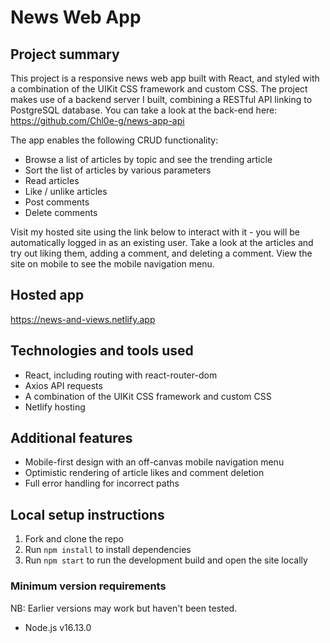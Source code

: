 # News Web App

## Project summary
This project is a responsive news web app built with React, and styled with a combination of the UIKit CSS framework and custom CSS. The project makes use of a backend server I built, combining a RESTful API linking to PostgreSQL database. You can take a look at the back-end here: https://github.com/Chl0e-g/news-app-api

The app enables the following CRUD functionality:
* Browse a list of articles by topic and see the trending article
* Sort the list of articles by various parameters
* Read articles
* Like / unlike articles
* Post comments
* Delete comments

Visit my hosted site using the link below to interact with it - you will be automatically logged in as an existing user. Take a look at the articles and try out liking them, adding a comment, and deleting a comment. View the site on mobile to see the mobile navigation menu.

## Hosted app
https://news-and-views.netlify.app

## Technologies and tools used
* React, including routing with react-router-dom
* Axios API requests
* A combination of the UIKit CSS framework and custom CSS
* Netlify hosting

## Additional features
* Mobile-first design with an off-canvas mobile navigation menu
* Optimistic rendering of article likes and comment deletion
* Full error handling for incorrect paths

## Local setup instructions
1. Fork and clone the repo
2. Run `npm install` to install dependencies
3. Run `npm start` to run the development build and open the site locally

### Minimum version requirements
NB: Earlier versions may work but haven't been tested.
* Node.js v16.13.0